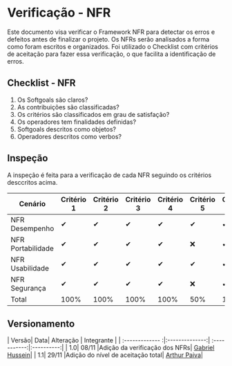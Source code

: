 # Verificação - NFR

 Este documento visa verificar o Framework NFR para detectar os erros e defeitos antes de finalizar o projeto. Os NFRs serão analisados a forma como foram escritos e organizados. Foi utilizado o Checklist com critérios de aceitação para fazer essa verificação, o que facilita a identificação de erros.

## Checklist - NFR

1. Os Softgoals são claros?
2. As contribuições são classificadas?
3. Os critérios são classificados em grau de satisfação?
4. Os operadores tem finalidades definidas?
5. Softgoals descritos como objetos?
6. Operadores descritos como verbos?

## Inspeção

A inspeção é feita para a verificação de cada NFR seguindo os critérios desccritos acima.

| Cenário          |Critério 1|Critério 2|Critério 3|Critério 4|Critério 5|Critério 6|
|------------------|----------|----------|----------|----------|----------|----------|
| NFR Desempenho   | ✔        |      ✔   |     ✔    |✔         |✔         |✔         |
| NFR Portabilidade| ✔        |      ✔   |     ✔    |✔         |❌        |✔         |
| NFR Usabilidade  | ✔        |      ✔   |     ✔    |✔         |✔         |✔         |
| NFR Segurança    | ✔        |      ✔   |     ✔    |✔         |❌        |✔         |
| Total            |100%      |      100%|   100%   |100%      | 50%      |100%      |

## Versionamento
| Versão| Data| Alteração | Integrante |
| :------------- :|:--------------:| :-----------:|:----------:|
| 1.0| 08/11 |Adição da verificação dos NFRs|  [Gabriel Hussein](https://github.com/GabrielHussein)|
| 1.1| 29/11 |Adição do nível de aceitação total|  [Arthur Paiva](https://github.com/arthurpaivat)|
